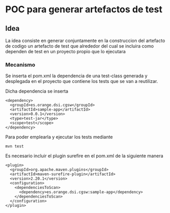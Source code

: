 # POC para generar artefactos de test

## Idea
La idea consiste en generar conjuntamente en la construccion del artefacto de codigo un
artefacto de test que alrededor del cual se incluira como dependen de test en un
proyecto propio que lo ejecutara

### Mecanismo
Se inserta el pom.xml la dependencia de una test-class generada y desplegada en el
proyecto que contiene los tests que se van a reutilizar.

Dicha dependencia se inserta
```
<dependency>
  <groupId>es.orange.dsi.cgsw</groupId>
  <artifactId>sample-app</artifactId>
  <version>0.0.1</version>
  <type>test-jar</type>
  <scope>test</scope>
</dependency>

```
Para poder emplearla y ejecutar los tests mediante
```
mvn test
```
Es necesario incluir el plugin surefire en el pom.xml de la siguiente manera
```
<plugin>
  <groupId>org.apache.maven.plugins</groupId>
  <artifactId>maven-surefire-plugin</artifactId>
  <version>2.20.1</version>
  <configuration>
    <dependenciesToScan>
      <dependency>es.orange.dsi.cgsw:sample-app</dependency>
    </dependenciesToScan>
  </configuration>
</plugin>

```
